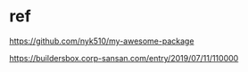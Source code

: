 # ref
https://github.com/nyk510/my-awesome-package

https://buildersbox.corp-sansan.com/entry/2019/07/11/110000